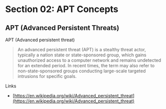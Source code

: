 # Section 02: APT Concepts

## APT (Advanced Persistent Threats)
APT (Advanced persistent threat)
> An advanced persistent threat (APT) is a stealthy threat actor, typically a nation state or state-sponsored group, which gains unauthorized access to a computer network and remains undetected for an extended period.
> In recent times, the term may also refer to non-state-sponsored groups conducting large-scale targeted intrusions for specific goals.

Links
- [https://en.wikipedia.org/wiki/Advanced_persistent_threat](https://en.wikipedia.org/wiki/Advanced_persistent_threat)
